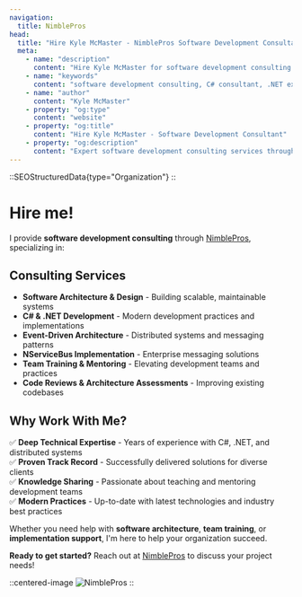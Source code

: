 ```yaml
---
navigation:
  title: NimblePros
head:
  title: "Hire Kyle McMaster - NimblePros Software Development Consultant"
  meta:
    - name: "description"
      content: "Hire Kyle McMaster for software development consulting through NimblePros. Expert in C# .NET, event-driven architecture, distributed systems, and modern software engineering practices."
    - name: "keywords"
      content: "software development consulting, C# consultant, .NET expert, NimblePros, software architecture consulting, event driven architecture, distributed systems consultant, software engineering services"
    - name: "author"
      content: "Kyle McMaster"
    - property: "og:type"
      content: "website"
    - property: "og:title"
      content: "Hire Kyle McMaster - Software Development Consultant"
    - property: "og:description"
      content: "Expert software development consulting services through NimblePros. Specializing in C# .NET, architecture, and modern engineering practices."
---
```


::SEOStructuredData{type="Organization"}
::

# Hire me!

I provide **software development consulting** through [NimblePros](https://nimblepros.com/), specializing in:

## Consulting Services

- **Software Architecture & Design** - Building scalable, maintainable systems
- **C# & .NET Development** - Modern development practices and implementations  
- **Event-Driven Architecture** - Distributed systems and messaging patterns
- **NServiceBus Implementation** - Enterprise messaging solutions
- **Team Training & Mentoring** - Elevating development teams and practices
- **Code Reviews & Architecture Assessments** - Improving existing codebases

## Why Work With Me?

✅ **Deep Technical Expertise** - Years of experience with C#, .NET, and distributed systems  
✅ **Proven Track Record** - Successfully delivered solutions for diverse clients  
✅ **Knowledge Sharing** - Passionate about teaching and mentoring development teams  
✅ **Modern Practices** - Up-to-date with latest technologies and industry best practices  

Whether you need help with **software architecture**, **team training**, or **implementation support**, I'm here to help your organization succeed.

**Ready to get started?** Reach out at [NimblePros](https://nimblepros.com/) to discuss your project needs!

::centered-image
![NimblePros](https://blog.nimblepros.com/static/NimblePros2Logo-be36e79f605663b8db9242031cbb2f44.jpg)
::